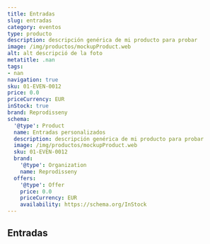 ```yaml
---
title: Entradas
slug: entradas
category: eventos
type: producto
description: descripción genérica de mi producto para probar
image: /img/productos/mockupProduct.web
alt: alt descripció de la foto
metatitle: .nan
tags:
- nan
navigation: true
sku: 01-EVEN-0012
price: 0.0
priceCurrency: EUR
inStock: true
brand: Reprodisseny
schema:
  '@type': Product
  name: Entradas personalizados
  description: descripción genérica de mi producto para probar
  image: /img/productos/mockupProduct.web
  sku: 01-EVEN-0012
  brand:
    '@type': Organization
    name: Reprodisseny
  offers:
    '@type': Offer
    price: 0.0
    priceCurrency: EUR
    availability: https://schema.org/InStock
---
```


## Entradas

